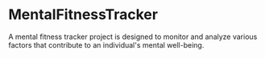 # MentalFitnessTracker
A mental fitness tracker project is designed to monitor and analyze various factors that contribute to an individual's mental well-being.
